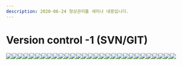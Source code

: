 ```yaml
---
description: 2020-06-24 형상관리툴 세미나 내용입니다.
---
```


# Version control -1 \(SVN/GIT\)



![](https://k.kakaocdn.net/dn/loqGL/btqFknJniaZ/LCu71mJWn9OHsFZrRrXGBk/img.jpg)![](https://k.kakaocdn.net/dn/b7UxaV/btqFknP7Sxn/KemGGnIDc9BTYIKeIkRAC1/img.jpg)![](https://k.kakaocdn.net/dn/XhpJS/btqFjqT65Xy/vqRNKMn9CzToUdQxSuZPk0/img.jpg)![](https://k.kakaocdn.net/dn/boosPU/btqFjFpUuTK/xvxncYEUKavcSIsqiHd1qk/img.jpg)![](https://k.kakaocdn.net/dn/bkuZ4A/btqFjcIvkxj/JWDKlaskiczz0kuiN9E7Ok/img.jpg)![](https://k.kakaocdn.net/dn/bKU5uV/btqFjqGyt6K/flnZMqkbgiy0ayTkF47gc1/img.jpg)![](https://k.kakaocdn.net/dn/tTIPD/btqFjFKgWlX/k0M9pMUIykNclcrJLJERu0/img.jpg)![](https://k.kakaocdn.net/dn/bRP4Gu/btqFkJyIXDi/SoMaQ9ioPimjb8wqTTRu0k/img.jpg)![](https://k.kakaocdn.net/dn/JL1Xb/btqFknvS2sV/ecm7WoPfoD7vMfk6sqWtYk/img.jpg)![](https://k.kakaocdn.net/dn/bXB69V/btqFk6mBiZx/rjVtSAq4V8h1Z5macBNky1/img.jpg)![](https://k.kakaocdn.net/dn/Bj20X/btqFk581iTb/Covgs4SDhpRAh7K4JeDnRk/img.jpg)![](https://k.kakaocdn.net/dn/T8F8T/btqFkmp5Mma/1wtWuxSPiHW92q2Il9ktC1/img.jpg)![](https://k.kakaocdn.net/dn/bxrkAN/btqFkIT4qyR/t3grV8eZGucJxyCGmjDiq0/img.jpg)![](https://k.kakaocdn.net/dn/cA7HE8/btqFmuHhDsy/tSducrMRW3pINQkewvgGb1/img.jpg)![](https://k.kakaocdn.net/dn/3FC2j/btqFmtParj2/R5oxjLGHixL4vgfLf0rYGk/img.jpg)![](https://k.kakaocdn.net/dn/mCobi/btqFlkro6bw/KHKgLphsIXFygJgDcl5hL1/img.jpg)![](https://k.kakaocdn.net/dn/l3xgM/btqFkT13fsr/ZCPj12YMktuqyZaHWVT4Fk/img.jpg)![](https://k.kakaocdn.net/dn/ceIbap/btqFjcoe8K7/jR0FrQNwLk1EpdccLLrjQk/img.jpg)![](https://k.kakaocdn.net/dn/kIzKc/btqFk67YqwY/fo2WpJBfgctvA4vzpbAKz0/img.jpg)![](https://k.kakaocdn.net/dn/btsx69/btqFkUfCXoU/vLDyy8xK5hIEmZ0kWYxK40/img.jpg)![](https://k.kakaocdn.net/dn/cjAnvQ/btqFnjyKH8z/trekNCjhKOkGQMavnUdcIk/img.jpg)![](https://k.kakaocdn.net/dn/bICu5c/btqFjFQYzDE/j28o5IbZDHR9bdbwNtHHHK/img.jpg)![](https://k.kakaocdn.net/dn/B1oHD/btqFlj0kElz/3oIKQcnWUdB7eOu98uqFck/img.jpg)![](https://k.kakaocdn.net/dn/DzMir/btqFlkkGx7e/nFXLzfZC7kTEKl5fY3gXyk/img.jpg)![](https://k.kakaocdn.net/dn/bNpGoz/btqFkmwZtTZ/pG8h4jtiV62LlLYmoK7zC1/img.jpg)![](https://k.kakaocdn.net/dn/nrXaq/btqFjcIvkHm/tK8H8BHJnxi2kGOx5iQahk/img.jpg)![](https://k.kakaocdn.net/dn/bHdnyg/btqFjFpUvan/tMGdI76uyQUdh6bfYBYuN0/img.jpg)![](https://k.kakaocdn.net/dn/bjNO0d/btqFjcIvkIJ/DhW6DD5HhixzZVv3n2Ckb1/img.jpg)![](https://k.kakaocdn.net/dn/Xe3Ul/btqFkUGGCbr/Cq2ho1EnJWqLOHugohfbS0/img.jpg)

